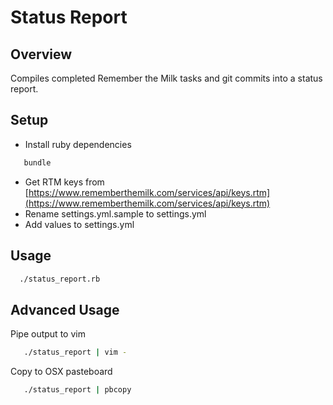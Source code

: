 Status Report
=============

Overview
--------

Compiles completed Remember the Milk tasks and git commits into a status report.

Setup
-----

* Install ruby dependencies
``` bash
   bundle
```
* Get RTM keys from [https://www.rememberthemilk.com/services/api/keys.rtm](https://www.rememberthemilk.com/services/api/keys.rtm)
* Rename settings.yml.sample to settings.yml
* Add values to settings.yml

Usage
-----
``` bash
  ./status_report.rb
```

Advanced Usage
--------------

Pipe output to vim

``` bash
   ./status_report | vim -
```

Copy to OSX pasteboard

``` bash
   ./status_report | pbcopy
```
